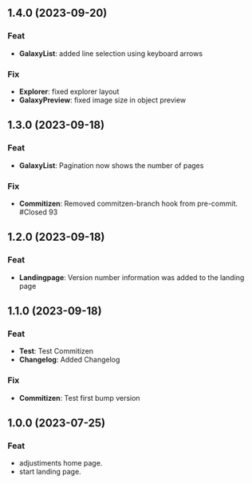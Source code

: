 ## 1.4.0 (2023-09-20)

### Feat

- **GalaxyList**: added line selection using keyboard arrows

### Fix

- **Explorer**: fixed explorer layout
- **GalaxyPreview**: fixed image size in object preview

## 1.3.0 (2023-09-18)

### Feat

- **GalaxyList**: Pagination now shows the number of pages

### Fix

- **Commitizen**: Removed commitzen-branch hook from pre-commit. #Closed 93

## 1.2.0 (2023-09-18)

### Feat

- **Landingpage**: Version number information was added to the landing page

## 1.1.0 (2023-09-18)

### Feat

- **Test**: Test Commitizen
- **Changelog**: Added Changelog

### Fix

- **Commitizen**: Test first bump version

## 1.0.0 (2023-07-25)

### Feat

- adjustiments home page.
- start landing page.
